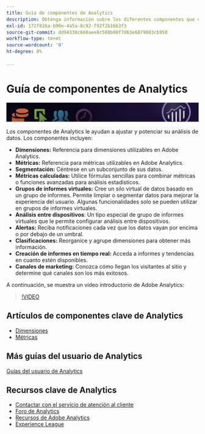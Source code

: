 ```yaml
---
title: Guía de componentes de Analytics
description: Obtenga información sobre los diferentes componentes que ofrece Adobe Analytics.
exl-id: 172f816a-b90e-4a5a-8c92-f92f2b1663f3
source-git-commit: dd94330c660aee8c588b00f7d63e6879003cb958
workflow-type: tm+mt
source-wordcount: '0'
ht-degree: 0%

---
```


# Guía de componentes de Analytics

![Banner](../../assets/doc_banner_components.png)

Los componentes de Analytics le ayudan a ajustar y potenciar su análisis de datos. Los componentes incluyen:

* **Dimensiones:** Referencia para dimensiones utilizables en Adobe Analytics.
* **Métricas:** Referencia para métricas utilizables en Adobe Analytics.
* **Segmentación:** Céntrese en un subconjunto de sus datos.
* **Métricas calculadas:** Utilice fórmulas sencillas para combinar métricas o funciones avanzadas para análisis estadísticos.
* **Grupos de informes virtuales:** Cree un silo virtual de datos basado en un grupo de informes. Permite limpiar o segmentar datos para mejorar la experiencia del usuario. Algunas funcionalidades solo se pueden utilizar en grupos de informes virtuales.
* **Análisis entre dispositivos**: Un tipo especial de grupo de informes virtuales que le permite configurar análisis entre dispositivos.
* **Alertas:** Reciba notificaciones cada vez que los datos vayan por encima o por debajo de un umbral.
* **Clasificaciones:** Reorganice y agrupe dimensiones para obtener más información.
* **Creación de informes en tiempo real:** Acceda a informes y tendencias en cuanto estén disponibles.
* **Canales de marketing:** Conozca cómo llegan los visitantes al sitio y determine qué canales son los más exitosos.

A continuación, se muestra un vídeo introductorio de Adobe Analytics:

>[!VIDEO](https://video.tv.adobe.com/v/27429/?quality=12)

## Artículos de componentes clave de Analytics

* [Dimensiones](dimensions/overview.md)
* [Métricas](metrics/overview.md)

## Más guías del usuario de Analytics

[Guías del usuario de Analytics](https://experienceleague.adobe.com/docs/analytics.html?lang=es)

## Recursos clave de Analytics

* [Contactar con el servicio de atención al cliente](https://experienceleague.adobe.com/?support-solution=Analytics&amp;lang=es#support)
* [Foro de Analytics](https://forums.adobe.com/community/experience-cloud/analytics-cloud/analytics)
* [Recursos de Adobe Analytics](https://experienceleaguecommunities.adobe.com/t5/adobe-analytics-discussions/adobe-analytics-resources/m-p/276666?profile.language=es)
* [Experience League](https://experienceleague.adobe.com/?lang=es#home)
